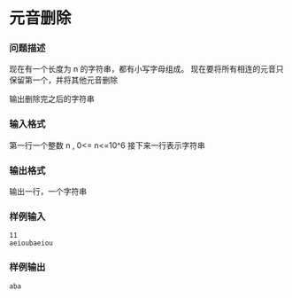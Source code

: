 # 元音删除



### 问题描述

现在有一个长度为 n 的字符串，都有小写字母组成。
现在要将所有相连的元音只保留第一个，并将其他元音删除

输出删除完之后的字符串

### 输入格式

第一行一个整数 n , 0<= n<=10^6
接下来一行表示字符串

### 输出格式

输出一行，一个字符串

### 样例输入

```
11
aeioubaeiou
```



### 样例输出

```
aba
```